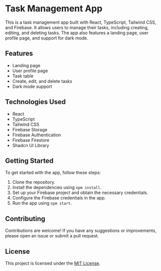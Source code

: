 # Task Management App

This is a task management app built with React, TypeScript, Tailwind CSS, and Firebase. It allows users to manage their tasks, including creating, editing, and deleting tasks. The app also features a landing page, user profile page, and support for dark mode.

## Features

- Landing page
- User profile page
- Task table
- Create, edit, and delete tasks
- Dark mode support

## Technologies Used

- React
- TypeScript
- Tailwind CSS
- Firebase Storage
- Firebase Authentication
- Firebase Firestore
- Shadcn UI Library

## Getting Started

To get started with the app, follow these steps:

1. Clone the repository.
2. Install the dependencies using `npm install`.
3. Set up your Firebase project and obtain the necessary credentials.
4. Configure the Firebase credentials in the app.
5. Run the app using `npm start`.

## Contributing

Contributions are welcome! If you have any suggestions or improvements, please open an issue or submit a pull request.

## License

This project is licensed under the [MIT License](LICENSE).
